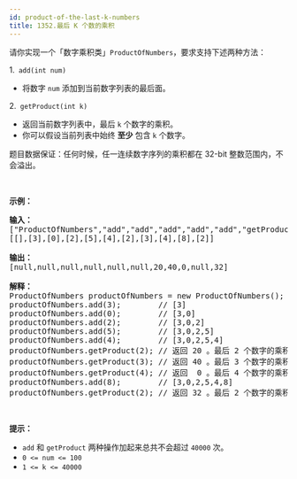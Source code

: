 ```yaml
---
id: product-of-the-last-k-numbers
title: 1352.最后 K 个数的乘积
---
```

请你实现一个「数字乘积类」<code>ProductOfNumbers</code>，要求支持下述两种方法：

1.<code> add(int num)</code>


- 将数字 <code>num</code> 添加到当前数字列表的最后面。

2.<code> getProduct(int k)</code>


- 返回当前数字列表中，最后 <code>k</code> 个数字的乘积。
- 你可以假设当前列表中始终 **至少** 包含 <code>k</code> 个数字。

题目数据保证：任何时候，任一连续数字序列的乘积都在 32-bit 整数范围内，不会溢出。

 

**示例：**


<pre><strong>输入：</strong><br/>[&#34;ProductOfNumbers&#34;,&#34;add&#34;,&#34;add&#34;,&#34;add&#34;,&#34;add&#34;,&#34;add&#34;,&#34;getProduct&#34;,&#34;getProduct&#34;,&#34;getProduct&#34;,&#34;add&#34;,&#34;getProduct&#34;]<br/>[[],[3],[0],[2],[5],[4],[2],[3],[4],[8],[2]]<br/><br/><strong>输出：</strong><br/>[null,null,null,null,null,null,20,40,0,null,32]<br/><br/><strong>解释：</strong><br/>ProductOfNumbers productOfNumbers = new ProductOfNumbers();<br/>productOfNumbers.add(3);        // [3]<br/>productOfNumbers.add(0);        // [3,0]<br/>productOfNumbers.add(2);        // [3,0,2]<br/>productOfNumbers.add(5);        // [3,0,2,5]<br/>productOfNumbers.add(4);        // [3,0,2,5,4]<br/>productOfNumbers.getProduct(2); // 返回 20 。最后 2 个数字的乘积是 5 * 4 = 20<br/>productOfNumbers.getProduct(3); // 返回 40 。最后 3 个数字的乘积是 2 * 5 * 4 = 40<br/>productOfNumbers.getProduct(4); // 返回  0 。最后 4 个数字的乘积是 0 * 2 * 5 * 4 = 0<br/>productOfNumbers.add(8);        // [3,0,2,5,4,8]<br/>productOfNumbers.getProduct(2); // 返回 32 。最后 2 个数字的乘积是 4 * 8 = 32 <br/></pre>

 

**提示：**


- <code>add</code> 和 <code>getProduct</code> 两种操作加起来总共不会超过 <code>40000</code> 次。
- <code>0 &lt;= num &lt;= 100</code>
- <code>1 &lt;= k &lt;= 40000</code>
